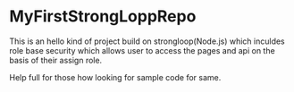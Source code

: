 # MyFirstStrongLoppRepo
This is an hello kind of project build on strongloop(Node.js) which inculdes role base security which allows user to access the pages and api on the basis of their assign role.

Help full for those how looking for sample code for same.
